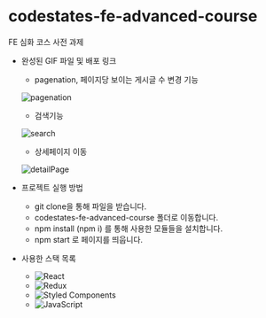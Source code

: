 # codestates-fe-advanced-course
FE 심화 코스 사전 과제

- 완성된 GIF 파일 및 배포 링크
  - pagenation, 페이지당 보이는 게시글 수 변경 기능
  
  ![pagenation](https://user-images.githubusercontent.com/78033706/182104780-7a83d1a9-086b-4d7b-aad3-acc034d97d06.gif)
  
  - 검색기능
  
  ![search](https://user-images.githubusercontent.com/78033706/182104830-2f793478-f80b-4d79-8ac4-ed0723e93b4e.gif)
  
  - 상세페이지 이동
  
  ![detailPage](https://user-images.githubusercontent.com/78033706/182104887-142e5900-2354-487b-9ea3-77a836051d31.gif)
  

- 프로젝트 실행 방법
  - git clone을 통해 파일을 받습니다.
  - codestates-fe-advanced-course 폴더로 이동합니다.
  - npm install (npm i) 를 통해 사용한 모듈들을 설치합니다.
  - npm start 로 페이지를 띄웁니다.

- 사용한 스택 목록
  - ![React](https://img.shields.io/badge/react-%2320232a.svg?style=for-the-badge&logo=react&logoColor=%2361DAFB)
  - ![Redux](https://img.shields.io/badge/redux-%23593d88.svg?style=for-the-badge&logo=redux&logoColor=white)
  - ![Styled Components](https://img.shields.io/badge/styled--components-DB7093?style=for-the-badge&logo=styled-components&logoColor=white)
  - ![JavaScript](https://img.shields.io/badge/javascript-%23323330.svg?style=for-the-badge&logo=javascript&logoColor=%23F7DF1E)

